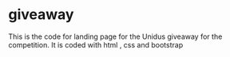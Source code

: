 # giveaway
This is the code for landing page for the Unidus giveaway for the competition. It is coded with html , css and bootstrap
